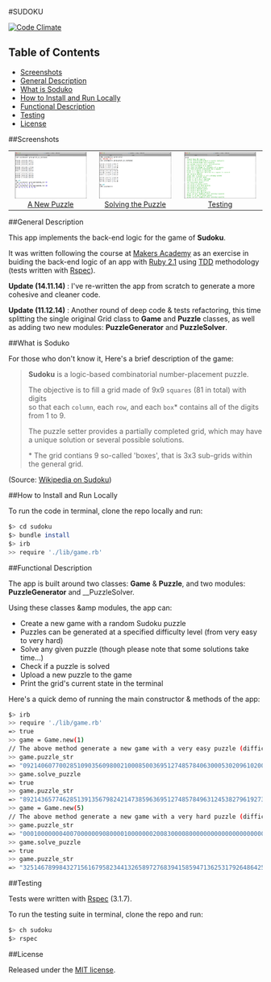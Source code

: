 #SUDOKU

[![Code Climate](https://codeclimate.com/github/nadavmatalon/sudoku/badges/gpa.svg)](https://codeclimate.com/github/nadavmatalon/sudoku)

## Table of Contents

* [Screenshots](#screenshots)
* [General Description](#general-description)
* [What is Soduko](#what-is-soduko)
* [How to Install and Run Locally](#how-to-install-and-run-locally)
* [Functional Description](#functional-description)
* [Testing](#testing)
* [License](#license)

##Screenshots

<table>
	<tr>
		<td align="center" width="190px">
			<a href="https://raw.githubusercontent.com/nadavmatalon/sudoku/master/images/sudoku_1.jpg">
				<img src="images/sudoku_1.jpg" height="92px" /><br/>
				  A New Puzzle
			</a>
		</td>
		<td align="center" width="190px">
			<a href="https://raw.githubusercontent.com/nadavmatalon/sudoku/master/images/sudoku_2.jpg">
				<img src="images/sudoku_2.jpg" height="92px" /><br/>
				 Solving the Puzzle
			</a>
		</td>
		<td align="center" width="190px">
			<a href="https://raw.githubusercontent.com/nadavmatalon/sudoku/master/images/sudoku_3.jpg">
				<img src="images/sudoku_3.jpg" height="92px" /><br/>
				 Testing
			</a>
		</td>
	</tr>
</table>


##General Description

This app implements the back-end logic for the game of __Sudoku__.

It was written following the course at 
[Makers Academy](http://www.makersacademy.com/) 
as an exercise in buiding the back-end logic of an app with 
[Ruby 2.1](https://www.ruby-lang.org/en/) using
[TDD](http://en.wikipedia.org/wiki/Test-driven_development) 
methodology (tests written with [Rspec](http://rspec.info/)).

__Update (14.11.14)__ : I've re-written the app from scratch 
to generate a more cohesive and cleaner code.

__Update (11.12.14)__ : Another round of deep code &amp; tests refactoring, 
this time splitting the single original Grid class to __Game__ and __Puzzle__ classes, 
as well as adding two new modules: __PuzzleGenerator__ and __PuzzleSolver__.


##What is Soduko

For those who don't know it, Here's a brief description of the game:

>__Sudoku__ is a logic-based combinatorial number-placement puzzle. 
>
>The objective is to fill a grid made of 9x9 `squares` (81 in total) with digits  
>so that each `column`, each `row`, and each `box`* contains all of the digits 
>from 1 to 9. 
>
>The puzzle setter provides a partially completed grid, which may have a unique 
>solution or several possible solutions.
>
> \* The grid contians 9 so-called 'boxes', that is 3x3 sub-grids within the general grid.

(Source: [Wikipedia on Sudoku](http://en.wikipedia.org/wiki/Sudoku))


##How to Install and Run Locally

To run the code in terminal, clone the repo locally and run:

```bash
$> cd sudoku
$> bundle install
$> irb
>> require './lib/game.rb'
```


##Functional Description

The app is built around two classes: __Game__ &amp; __Puzzle__, and two modules: 
__PuzzleGenerator__ and __PuzzleSolver.

Using these classes &amp modules, the app can:

* Create a new game with a random Sudoku puzzle 
* Puzzles can be generated at a specified difficulty level (from very easy to very hard)
* Solve any given puzzle (though please note that some solutions take time...)
* Check if a puzzle is solved
* Upload a new puzzle to the game
* Print the grid's current state in the terminal

Here's a quick demo of running the main constructor &amp; methods of the app:

```bash
$> irb
>> require './lib/game.rb'
=> true
>> game = Game.new(1)
// The above method generate a new game with a very easy puzzle (difficulty level: 1)
>> game.puzzle_str
=> "092140607700285109035609800210008500369512748578406300053020961020001400080904270"
>> game.solve_puzzle
=> true
>> game.puzzle_str
=> "892143657746285139135679824214738596369512748578496312453827961927361485681954273"
>> game = Game.new(5)
// The above method generate a new game with a very hard puzzle (difficulty level: 5)
>> game.puzzle_str
=> "000100000004007000000908000010000000200830000800000000000000000000000000000000000"
>> game.solve_puzzle
=> true
>> game.puzzle_str
=> "325146789984327156167958234413265897276839415859471362531792648642583971798614523"
```


##Testing

Tests were written with [Rspec](http://rspec.info/) (3.1.7).

To run the testing suite in terminal, clone the repo and run: 

```bash
$> ch sudoku
$> rspec
```

##License

<p>Released under the <a href="http://www.opensource.org/licenses/MIT">MIT license</a>.</p>
